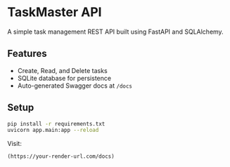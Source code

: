# TaskMaster API

A simple task management REST API built using FastAPI and SQLAlchemy.

## Features
- Create, Read, and Delete tasks
- SQLite database for persistence
- Auto-generated Swagger docs at `/docs`

## Setup

```bash
pip install -r requirements.txt
uvicorn app.main:app --reload
```

Visit:
```
(https://your-render-url.com/docs)
```
